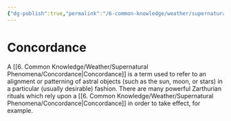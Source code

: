 ```yaml
---
{"dg-publish":true,"permalink":"/6-common-knowledge/weather/supernatural-phenomena/concordance/","noteIcon":""}
---
```


# Concordance

A [[6. Common Knowledge/Weather/Supernatural Phenomena/Concordance\|Concordance]] is a term used to refer to an alignment or patterning of astral objects (such as the sun, moon, or stars) in a particular (usually desirable) fashion. There are many powerful Zarthurian rituals which rely upon a [[6. Common Knowledge/Weather/Supernatural Phenomena/Concordance\|Concordance]] in order to take effect, for example. 